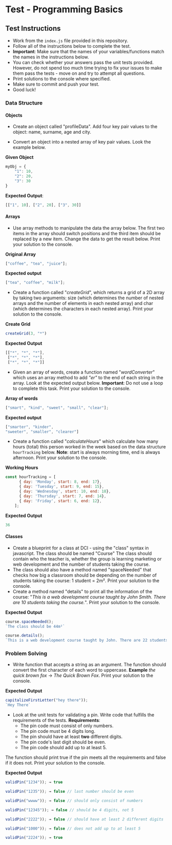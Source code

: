 # Test - Programming Basics

## Test Instructions
* Work from the `index.js` file provided in this repository.
* Follow all of the instructions below to complete the test.
* **Important**: Make sure that the names of your variables/functions match the names in the instructions below.
* You can check whether your answers pass the unit tests provided. However, do not spend too much time trying to fix your issues to make them pass the tests - move on and try to attempt all questions.
* Print solutions to the console where specified.
* Make sure to commit and push your test.
* Good luck!

### Data Structure

#### Objects 
* Create an object called "profileData". Add four key pair values to the object: name, surname, age and city.

* Convert an object into a nested array of key pair values. Look the example below.

**Given Object**
```javascript
myObj = {
    "1": 10, 
    "2": 20, 
    "3": 30
}
```
**Expected Output**: 
```javascript
[["1", 10], ["2", 20], ["3", 30]]
```

#### Arrays 
* Use array methods to manipulate the data the array below. The first two items in the array should switch positions and the third item should be replaced by a new item. Change the data to get the result below. Print your solution to the console.

**Original Array**
```javascript
["coffee", "tea", "juice"];
```
**Expected output**
```javascript
["tea", "coffee", "milk"];
```

* Create a function called "_createGrid_", which returns a grid of a 2D array by taking two arguments: size (which determines the number of nested arrays and the number of elements in each nested array) and char (which determines the characters in each nested array). Print your solution to the console. 

**Create Grid**
```javascript
createGrid(3, "*")
```
**Expected Output**
```javascript
[["*", "*", "*"], 
 ["*", "*", "*"], 
 ["*", "*", "*"]]
```

* Given an array of words, create a function named "_wordConverter_" which uses an array method to add _"er"_ to the end of each string in the array. Look at the expected output below. **Important**: Do not use a loop to complete this task. Print your solution to the console.

**Array of words**
```javascript
["smart", "kind", "sweet", "small", "clear"];
```
**Expected output**
```javascript
["smarter", "kinder", 
"sweeter", "smaller", "clearer"]
```

* Create a function called "_calculateHours_" which calculate how many hours (total) this person worked in the week based on the data structure `hourTracking` below. **Note**: start is always morning time, end is always afternoon. Print your solution to the console.

**Working Hours**
```javascript
const hourTracking = [
      { day: 'Monday', start: 8, end: 17},
      { day: 'Tuesday', start: 9, end: 15},
      { day: 'Wednesday', start: 10, end: 18},
      { day: 'Thursday', start: 7, end: 14},
      { day: 'Friday', start: 6, end: 12},
    ];
```

**Expected Output**
```javascript
36
```

#### Classes 
* Create a blueprint for a class at DCI - using the "class" syntax in javascript. The class should be named "Course" The class should contain who the teacher is, whether the group is learning marketing or web development and the number of students taking the course.
* The class should also have a method named "spaceNeeded" that checks how big a classroom should be depending on the number of students taking the course: 1 student =  2m². Print your solution to the console.
* Create a method named "details" to print all the information of the course: "_This is a web development course taught by John Smith. There are 10 students taking the course._". Print your solution to the console.

**Expected Output**
```javascript
course.spaceNeeded();
`The class should be 44m²`

course.details();
`This is a web development course taught by John. There are 22 students taking the course.`
```

### Problem Solving 
* Write function that accepts a string as an argument. The function should convert the first character of each word to uppercase. **Example** _the quick brown fox_ → _The Quick Brown Fox_. Print your solution to the console.

**Expected Output**
```javascript
capitalizeFirstLetter("hey there"));
`Hey There`
```

* Look at the unit tests for validating a pin. Write code that fulfills the requirements of the tests. 
**Requirements**:
    * The pin code must consist of only numbers.
    * The pin code must be 4 digits long. 
    * The pin should have at least **two** different digits.
    * The pin code's last digit should be even.
    * The pin code should add up to at least 5. 

The function should print true if the pin meets all the requirements and false if it does not. Print your solution to the console.

**Expected Output**
```javascript
validPin("1234")); → true

validPin("1235")); → false // last number should be even

validPin("wwww")); → false // should only consist of numbers

validPin("12345")); → false // should be 4 digits, not 5

validPin("2222")); → false // should have at least 2 different digits

validPin("1000")); → false // does not add up to at least 5

validPin("2224")); → true 
```
